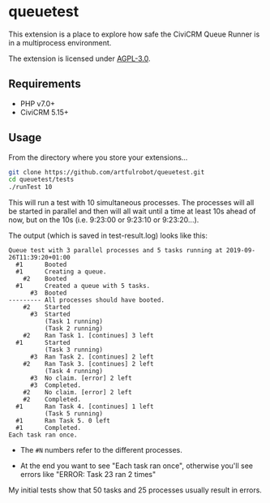 # queuetest

This extension is a place to explore how safe the CiviCRM Queue Runner is in a
multiprocess environment.

The extension is licensed under [AGPL-3.0](LICENSE.txt).

## Requirements

* PHP v7.0+
* CiviCRM 5.15+

## Usage

From the directory where you store your extensions...

```bash
git clone https://github.com/artfulrobot/queuetest.git
cd queuetest/tests
./runTest 10
```

This will run a test with 10 simultaneous processes. The processes will all be
started in parallel and then will all wait until a time at least 10s ahead of
now, but on the 10s (i.e. 9:23:00 or 9:23:10 or 9:23:20...).

The output (which is saved in test-result.log) looks like this:

```
Queue test with 3 parallel processes and 5 tasks running at 2019-09-26T11:39:20+01:00
  #1      Booted
  #1      Creating a queue.
    #2    Booted
  #1      Created a queue with 5 tasks.
      #3  Booted
--------- All processes should have booted.
    #2    Started
      #3  Started
          (Task 1 running)
          (Task 2 running)
    #2    Ran Task 1. [continues] 3 left
  #1      Started
          (Task 3 running)
      #3  Ran Task 2. [continues] 2 left
    #2    Ran Task 3. [continues] 2 left
          (Task 4 running)
      #3  No claim. [error] 2 left
      #3  Completed.
    #2    No claim. [error] 2 left
    #2    Completed.
  #1      Ran Task 4. [continues] 1 left
          (Task 5 running)
  #1      Ran Task 5. 0 left
  #1      Completed.
Each task ran once.
```

- The `#N` numbers refer to the different processes.

- At the end you want to see "Each task ran once", otherwise you'll see
  errors like "ERROR: Task 23 ran 2 times"

My initial tests show that 50 tasks and 25 processes usually result in errors.

